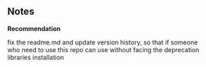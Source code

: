 ## Notes

__Recommendation__

fix the readme.md and update version history, so that if someone<br>
who need to use this repo can use without facing the deprecation<br>
libraries installation